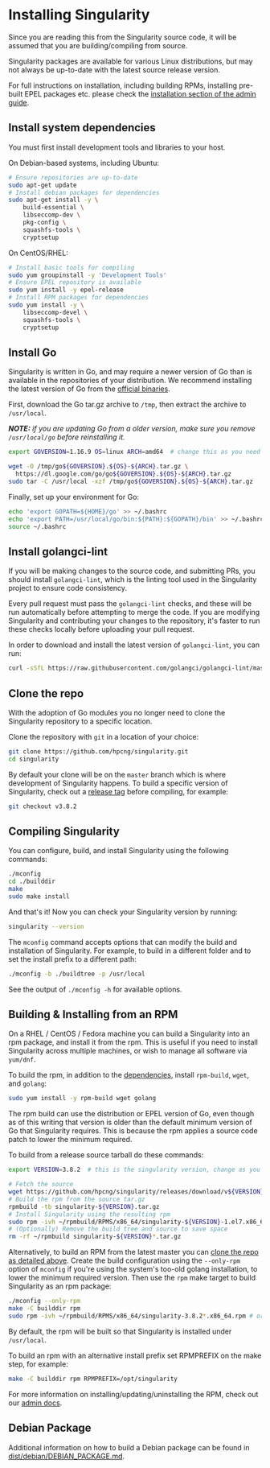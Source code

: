 # Installing Singularity

Since you are reading this from the Singularity source code, it will be assumed
that you are building/compiling from source.

Singularity packages are available for various Linux distributions, but may not
always be up-to-date with the latest source release version.

For full instructions on installation, including building RPMs,
installing pre-built EPEL packages etc. please check the
[installation section of the admin guide](https://singularity.hpcng.org/admin-docs/master/installation.html).

## Install system dependencies

You must first install development tools and libraries to your host.

On Debian-based systems, including Ubuntu:

```sh
# Ensure repositories are up-to-date
sudo apt-get update
# Install debian packages for dependencies
sudo apt-get install -y \
    build-essential \
    libseccomp-dev \
    pkg-config \
    squashfs-tools \
    cryptsetup
```

On CentOS/RHEL:

```sh
# Install basic tools for compiling
sudo yum groupinstall -y 'Development Tools'
# Ensure EPEL repository is available
sudo yum install -y epel-release
# Install RPM packages for dependencies 
sudo yum install -y \
    libseccomp-devel \
    squashfs-tools \
    cryptsetup
```

## Install Go

Singularity is written in Go, and may require a newer version of Go than is
available in the repositories of your distribution. We recommend installing the
latest version of Go from the [official binaries](https://golang.org/dl/).

First, download the Go tar.gz archive to `/tmp`, then extract the archive to
`/usr/local`.

_**NOTE:** if you are updating Go from a older version, make sure you remove
`/usr/local/go` before reinstalling it._

```sh
export GOVERSION=1.16.9 OS=linux ARCH=amd64  # change this as you need

wget -O /tmp/go${GOVERSION}.${OS}-${ARCH}.tar.gz \
  https://dl.google.com/go/go${GOVERSION}.${OS}-${ARCH}.tar.gz
sudo tar -C /usr/local -xzf /tmp/go${GOVERSION}.${OS}-${ARCH}.tar.gz
```

Finally, set up your environment for Go:

```sh
echo 'export GOPATH=${HOME}/go' >> ~/.bashrc
echo 'export PATH=/usr/local/go/bin:${PATH}:${GOPATH}/bin' >> ~/.bashrc
source ~/.bashrc
```

## Install golangci-lint

If you will be making changes to the source code, and submitting PRs, you should
install `golangci-lint`, which is the linting tool used in the Singularity
project to ensure code consistency.

Every pull request must pass the `golangci-lint` checks, and these will be run
automatically before attempting to merge the code. If you are modifying
Singularity and contributing your changes to the repository, it's faster to run
these checks locally before uploading your pull request.

In order to download and install the latest version of `golangci-lint`, you can
run:

<!-- markdownlint-disable MD013 -->

```sh
curl -sSfL https://raw.githubusercontent.com/golangci/golangci-lint/master/install.sh | sh -s -- -b $(go env GOPATH)/bin
```

<!-- markdownlint-enable MD013 -->

## Clone the repo

With the adoption of Go modules you no longer need to clone the Singularity
repository to a specific location.

Clone the repository with `git` in a location of your choice:

```sh
git clone https://github.com/hpcng/singularity.git
cd singularity
```

By default your clone will be on the `master` branch which is where development
of Singularity happens.
To build a specific version of Singularity, check out a
[release tag](https://github.com/hpcng/singularity/tags) before compiling,
for example:

```sh
git checkout v3.8.2
```

## Compiling Singularity

You can configure, build, and install Singularity using the following commands:

```sh
./mconfig
cd ./builddir
make
sudo make install
```

And that's it! Now you can check your Singularity version by running:

```sh
singularity --version
```

The `mconfig` command accepts options that can modify the build and installation
of Singularity. For example, to build in a different folder and to set the
install prefix to a different path:

```sh
./mconfig -b ./buildtree -p /usr/local
```

See the output of `./mconfig -h` for available options.

## Building & Installing from an RPM

On a RHEL / CentOS / Fedora machine you can build a Singularity into an rpm
package, and install it from the rpm. This is useful if you need to install
Singularity across multiple machines, or wish to manage all software via
`yum/dnf`.

To build the rpm, in addition to the
[dependencies](#install-system-dependencies),
install `rpm-build`, `wget`, and `golang`:

```sh
sudo yum install -y rpm-build wget golang
```

The rpm build can use the distribution or EPEL version of Go, even
though as of this writing that version is older than the default
minimum version of Go that Singularity requires.
This is because the rpm applies a source code patch to lower the minimum
required.

To build from a release source tarball do these commands:

<!-- markdownlint-disable MD013 -->

```sh
export VERSION=3.8.2  # this is the singularity version, change as you need

# Fetch the source
wget https://github.com/hpcng/singularity/releases/download/v${VERSION}/singularity-${VERSION}.tar.gz
# Build the rpm from the source tar.gz
rpmbuild -tb singularity-${VERSION}.tar.gz
# Install Singularity using the resulting rpm
sudo rpm -ivh ~/rpmbuild/RPMS/x86_64/singularity-${VERSION}-1.el7.x86_64.rpm
# (Optionally) Remove the build tree and source to save space
rm -rf ~/rpmbuild singularity-${VERSION}*.tar.gz
```

<!-- markdownlint-enable MD013 -->

Alternatively, to build an RPM from the latest master you can
[clone the repo as detailed above](#clone-the-repo).
Create the build configuration using the `--only-rpm` option of
`mconfig` if you're using the system's too-old golang installation,
to lower the minimum required version.
Then use the `rpm` make target to build Singularity as an rpm package:

<!-- markdownlint-disable MD013 -->

```sh
./mconfig --only-rpm
make -C builddir rpm
sudo rpm -ivh ~/rpmbuild/RPMS/x86_64/singularity-3.8.2*.x86_64.rpm # or whatever version you built
```

<!-- markdownlint-enable MD013 -->

By default, the rpm will be built so that Singularity is installed under
`/usr/local`.

To build an rpm with an alternative install prefix set RPMPREFIX on the make
step, for example:

```sh
make -C builddir rpm RPMPREFIX=/opt/singularity
```

For more information on installing/updating/uninstalling the RPM, check out our
[admin docs](https://singularity.hpcng.org/admin-docs/master/admin_quickstart.html).

## Debian Package

Additional information on how to build a Debian package can be found in [dist/debian/DEBIAN_PACKAGE.md](dist/debian/DEBIAN_PACKAGE.md).
